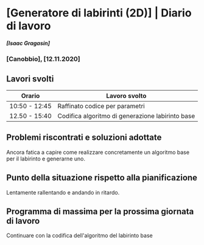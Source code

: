 # [Generatore di labirinti (2D)] | Diario di lavoro
##### [Isaac Gragasin]
### [Canobbio], [12.11.2020]

## Lavori svolti


|Orario        |Lavoro svolto                 |
|--------------|------------------------------|
|10:50 - 12:45 |Raffinato codice per parametri|
|12.50 - 15:40 |Codifica algoritmo di generazione labirinto base|


##  Problemi riscontrati e soluzioni adottate

Ancora fatica a capire come realizzare concretamente un algoritmo base per il labirinto e generarne uno.

##  Punto della situazione rispetto alla pianificazione
Lentamente rallentando e andando in ritardo.

## Programma di massima per la prossima giornata di lavoro

Continuare con la codifica dell'algoritmo del labirinto base
